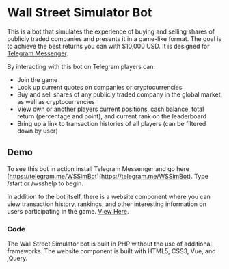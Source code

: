 # Wall Street Simulator Bot

This is a bot that simulates the experience of buying and selling shares of publicly traded companies and presents it in a game-like format. The goal is to achieve the best returns you can with $10,000 USD. It is designed for [Telegram Messenger](https://telegram.org).

By interacting with this bot on Telegram players can:

* Join the game
* Look up current quotes on companies or cryptocurrencies
* Buy and sell shares of any publicly traded company in the global market, as well as cryptocurrencies
* View own or another players current positions, cash balance, total return (percentage and point), and current rank on the leaderboard
* Bring up a link to transaction histories of all players (can be filtered down by user)

## Demo

To see this bot in action install Telegram Messenger and go here [https://telegram.me/WSSimBot](https://telegram.me/WSSimBot). Type /start or /wsshelp to begin.

In addition to the bot itself, there is a website component where you can view transaction history, rankings, and other interesting information on users participating in the game. [View Here](https://joeltersigni.com/wssimbot/).

### Code

The Wall Street Simulator bot is built in PHP without the use of additional frameworks. The website component is built with HTML5, CSS3, Vue, and jQuery.
